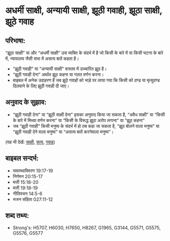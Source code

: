 # अधर्मी साक्षी, अन्यायी साक्षी, झूठी गवाही, झूठा साक्षी, झूठे गवाह #

## परिभाषा: ##

“झूठा साक्षी” या और “अधर्मी साक्षी” उस व्यक्ति के संदर्भ में है जो किसी के बारे में या किसी घटना के बारे में, न्यायालय जैसी सभा में असत्य बातें कहता है।
 
* “झूठी गवाही” या “अन्यायी साक्षी” वास्तव में उच्चारित झूठ है।
* “झूठी गवाही देना” अर्थात झूठ कहना या गलत वर्णन करना।
* बाइबल में अनेक उदाहरण हैं जब झूठे गवाहों को भाड़े पर लाया गया कि किसी को दण्ड या मृत्युदण्ड दिलवाने के लिए झूठी गवाही दी जाए।

## अनुवाद के सुझाव: ##

* “झूठी गवाही देना” या “झूठी साक्षी देना” इसका अनुवाद किया जा सकता है, “अवैध साक्षी” या “किसी के बारे में मिथ्या वर्णन करना” या “किसी के विरूद्ध झूठा अरोप लगाना” या “झूठ कहना”
* जब “झूठी गवाही” किसी मनुष्य के संदर्भ में हो तब कहा जा सकता है, “झूठ बोलने वाला मनुष्य” या “झूठी गवाही देने वाला मनुष्य” या “असत्य बातें करनेवाला मनुष्य”।

(यह भी देखें: [साक्षी](../testimony.md), [सत्य](../true.md), [गवाह](../witness.md))

## बाइबल सन्दर्भ: ##

* व्यवस्थाविवरण 19:17-19
* निर्गमन 20:15-17
* मत्ती 15:18-20
* मत्ती 19:18-19
* नीतिवचन 14:5-6
* भजन संहिता 027:11-12

## शब्द तथ्य: ##

* Strong's: H5707, H6030, H7650, H8267, G1965, G3144, G5571, G5575, G5576, G5577
